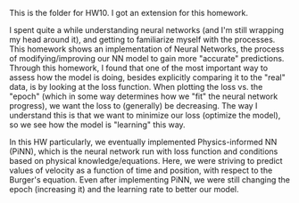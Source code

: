 This is the folder for HW10. I got an extension for this homework.

I spent quite a while understanding neural networks (and I'm still wrapping my head around it), and getting to familiarize myself with the processes. This homework shows an implementation of Neural Networks, the process of modifying/improving our NN model to gain more "accurate" predictions. Through this homework, I found that one of the most important way to assess how the model is doing, besides explicitly comparing it to the "real" data, is by looking at the loss function. When plotting the loss vs. the "epoch" (which in some way determines how we "fit" the neural network progress), we want the loss to (generally) be decreasing. The way I understand this is that we want to minimize our loss (optimize the model), so we see how the model is "learning" this way. 

In this HW particularly, we eventually implemented Physics-informed NN (PiNN), which is the neural network run with loss function and conditions based on physical knowledge/equations. Here, we were striving to predict values of velocity as a function of time and position, with respect to the Burger's equation. Even after implementing PiNN, we were still changing the epoch (increasing it) and the learning rate to better our model. 
